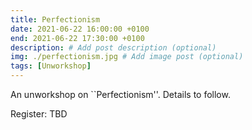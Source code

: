 ```yaml
---
title: Perfectionism
date: 2021-06-22 16:00:00 +0100
end: 2021-06-22 17:30:00 +0100
description: # Add post description (optional)
img: ./perfectionism.jpg # Add image post (optional)
tags: [Unworkshop]
---
```


An unworkshop on ``Perfectionism''. Details to follow.

Register: TBD

